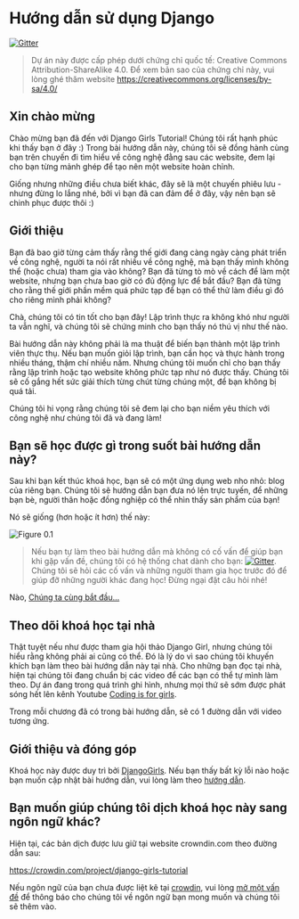 # Hướng dẫn sử dụng Django

[![Gitter](https://badges.gitter.im/DjangoGirls/tutorial.svg)](https://gitter.im/DjangoGirls/tutorial)

> Dự án này được cấp phép dưới chứng chỉ quốc tế: Creative Commons Attribution-ShareAlike 4.0. Để xem bản sao của chứng chỉ này, vui lòng ghé thăm website https://creativecommons.org/licenses/by-sa/4.0/

## Xin chào mừng

Chào mừng bạn đã đến với Django Girls Tutorial! Chúng tôi rất hạnh phúc khi thấy bạn ở đây :) Trong bài hướng dẫn này, chúng tôi sẽ đồng hành cùng bạn trên chuyến đi tìm hiểu về công nghệ đằng sau các website, đem lại cho bạn từng mảnh ghép để tạo nên một website hoàn chỉnh.

Giống nhưng những điều chưa biết khác, đây sẽ là một chuyến phiêu lưu - nhưng đừng lo lắng nhé, bởi vì bạn đã can đảm để ở đây, vậy nên bạn sẽ chinh phục được thôi :)

## Giới thiệu

Bạn đã bao giờ từng cảm thấy rằng thế giới đang càng ngày càng phát triển về công nghệ, người ta nói rất nhiều về công nghệ, mà bạn thấy mình không thể (hoặc chưa) tham gia vào không? Bạn đã từng tò mò về cách để làm một website, nhưng bạn chưa bao giờ có đủ động lực để bắt đầu? Bạn đã từng cho rằng thế giới phần mềm quá phức tạp để bạn có thể thử làm điều gì đó cho riêng mình phải không?

Chà, chúng tôi có tin tốt cho bạn đây! Lập trình thực ra không khó như người ta vẫn nghĩ, và chúng tôi sẽ chứng minh cho bạn thấy nó thú vị như thế nào.

Bài hướng dẫn này không phải là ma thuật để biến bạn thành một lập trình viên thực thụ. Nếu bạn muốn giỏi lập trình, bạn cần học và thực hành trong nhiều tháng, thậm chí nhiều năm. Nhưng chúng tôi muốn chỉ cho bạn thấy rằng lập trình hoặc tạo website không phức tạp như nó được thấy. Chúng tôi sẽ cố gắng hết sức giải thích từng chút từng chúng một, để bạn không bị quá tải.

Chúng tôi hi vọng rằng chúng tôi sẽ đem lại cho bạn niềm yêu thích với công nghệ như chúng tôi đã và đang làm!

## Bạn sẽ học được gì trong suốt bài hướng dẫn này?

Sau khi bạn kết thúc khoá học, bạn sẽ có một ứng dụng web nho nhỏ: blog của riêng bạn. Chúng tôi sẽ hướng dẫn bạn đưa nó lên trực tuyến, để những bạn bè, người thân hoặc đồng nghiệp có thể nhìn thấy sản phẩm của bạn!

Nó sẽ giống (hơn hoặc ít hơn) thế này:

![Figure 0.1](images/application.png)

> Nếu bạn tự làm theo bài hướng dẫn mà không có cố vấn để giúp bạn khi gặp vấn đề, chúng tôi có hệ thống chat dành cho bạn: [![Gitter](https://badges.gitter.im/DjangoGirls/tutorial.svg)](https://gitter.im/DjangoGirls/tutorial). Chúng tôi sẽ hỏi các cố vấn và những người tham gia học trước đó để giúp đỡ những người khác đang học! Đừng ngại đặt câu hỏi nhé!

Nào, [Chúng ta cùng bắt đầu...](./how_the_internet_works/README.md)

## Theo dõi khoá học tại nhà

Thật tuyệt nếu như được tham gia hội thảo Django Girl, nhưng chúng tôi hiểu rằng không phải ai cũng có thể. Đó là lý do vì sao chúng tôi khuyến khích bạn làm theo bài hướng dẫn này tại nhà. Cho những bạn đọc tại nhà, hiện tại chúng tôi đang chuẩn bị các video để các bạn có thể tự mình làm theo. Dự án đang trong quá trình ghi hình, nhưng mọi thứ sẽ sớm được phát sóng hết lên kênh Youtube [Coding is for girls](https://www.youtube.com/channel/UC0hNd2uW8jTR5K3KBzRuG2A/feed).

Trong mỗi chương đã có trong bài hướng dẫn, sẽ có 1 đường dẫn với video tương ứng.

## Giới thiệu và đóng góp

Khoá học này được duy trì bởi [DjangoGirls](https://djangogirls.org/). Nếu bạn thấy bất kỳ lỗi nào hoặc bạn muốn cập nhật bài hướng dẫn, vui lòng làm theo [hướng dẫn](https://github.com/DjangoGirls/tutorial/blob/master/README.md).

## Bạn muốn giúp chúng tôi dịch khoá học này sang ngôn ngữ khác?

Hiện tại, các bản dịch được lưu giữ tại website crowndin.com theo đường dẫn sau:

https://crowdin.com/project/django-girls-tutorial

Nếu ngôn ngữ của bạn chưa được liệt kê tại [crowdin](https://crowdin.com/), vui lòng [mở một vấn đề](https://github.com/DjangoGirls/tutorial/issues/new) để thông báo cho chúng tôi về ngôn ngữ bạn mong muốn và chúng tôi sẽ thêm vào.